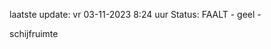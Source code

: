 laatste update: 
vr 03-11-2023  8:24   uur 
Status: FAALT - geel - 
<div class="service Y">schijfruimte</div>